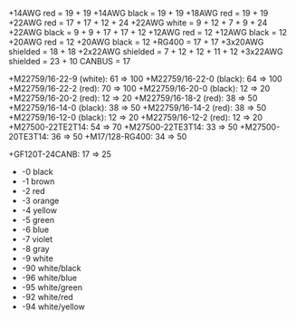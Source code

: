 +14AWG red = 19 + 19
+14AWG black = 19 + 19
+18AWG red = 19 + 19
+22AWG red = 17 + 17 + 12 + 24
+22AWG white = 9 + 12 + 7 + 9 + 24
+22AWG black = 9 + 9 + 17 + 17 + 12
+12AWG red = 12
+12AWG black = 12
+20AWG red = 12
+20AWG black = 12
+RG400 = 17 + 17
+3x20AWG shielded = 18 + 18
+2x22AWG shielded = 7 + 12 + 12 + 11 + 12
+3x22AWG shielded = 23 + 10
CANBUS = 17



+M22759/16-22-9 (white): 61 => 100
+M22759/16-22-0 (black): 64 => 100
+M22759/16-22-2 (red): 70 => 100
+M22759/16-20-0 (black): 12 => 20
+M22759/16-20-2 (red): 12 => 20
+M22759/16-18-2 (red): 38 => 50
+M22759/16-14-0 (black): 38 => 50
+M22759/16-14-2 (red): 38 => 50
+M22759/16-12-0 (black): 12 => 20
+M22759/16-12-2 (red): 12 => 20
+M27500-22TE2T14: 54 => 70
+M27500-22TE3T14: 33 => 50
+M27500-20TE3T14: 36 => 50
+M17/128-RG400: 34 => 50

+GF120T-24CANB: 17 => 25




- -0 black
- -1 brown
- -2 red
- -3 orange
- -4 yellow
- -5 green
- -6 blue
- -7 violet
- -8 gray
- -9 white
- -90 white/black
- -96 white/blue
- -95 white/green
- -92 white/red
- -94 white/yellow